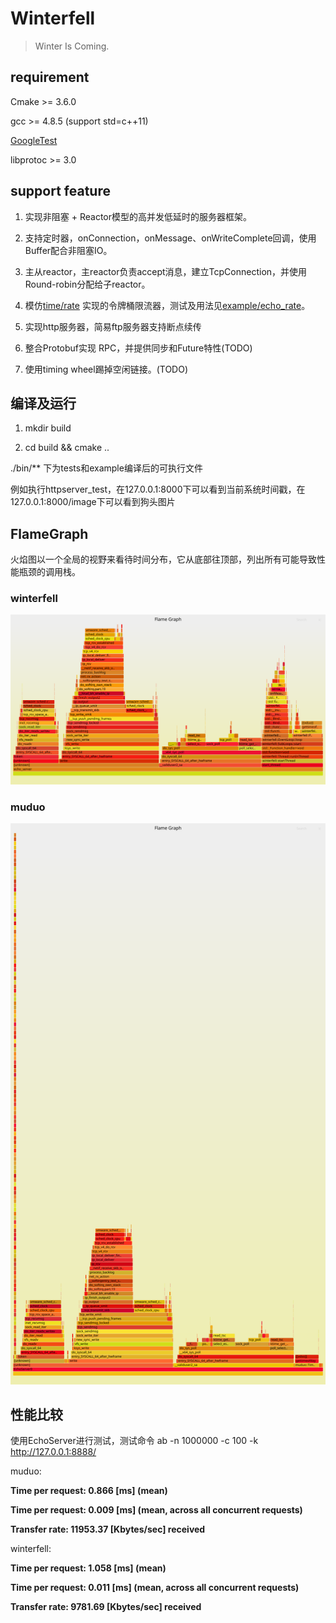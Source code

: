 <!--
 * @Author: Maoxiang Sun
 * @Date: 2023-01-06 21:21:55
 * @Description: README
-->

# Winterfell

> Winter Is Coming.


## requirement

Cmake >= 3.6.0

gcc >= 4.8.5 (support std=c++11)

[GoogleTest](https://github.com/google/googletest)

libprotoc >= 3.0

## support feature

1. 实现非阻塞 + Reactor模型的高并发低延时的服务器框架。

2. 支持定时器，onConnection，onMessage、onWriteComplete回调，使用Buffer配合非阻塞IO。

3. 主从reactor，主reactor负责accept消息，建立TcpConnection，并使用Round-robin分配给子reactor。

4. 模仿[time/rate](https://github.com/golang/time/blob/master/rate/rate.go) 实现的令牌桶限流器，测试及用法见[example/echo_rate](/example/echo_rate/)。

5. 实现http服务器，简易ftp服务器支持断点续传

6. 整合Protobuf实现 RPC，并提供同步和Future特性(TODO)

7. 使用timing wheel踢掉空闲链接。(TODO)


## 编译及运行

1. mkdir build

2. cd build && cmake ..

./bin/** 下为tests和example编译后的可执行文件

例如执行httpserver_test，在127.0.0.1:8000下可以看到当前系统时间戳，在127.0.0.1:8000/image下可以看到狗头图片

## FlameGraph

火焰图以一个全局的视野来看待时间分布，它从底部往顶部，列出所有可能导致性能瓶颈的调用栈。

### winterfell 

![perf-winterfell](./perf-winterfell.svg)

### muduo

![perf-muduo](./perf-muduo.svg)

## 性能比较

使用EchoServer进行测试，测试命令 ab -n 1000000 -c 100 -k http://127.0.0.1:8888/ 

muduo:

**Time per request:       0.866 [ms] (mean)** 

**Time per request:       0.009 [ms] (mean, across all concurrent requests)**

**Transfer rate:          11953.37 [Kbytes/sec] received**

winterfell:

**Time per request:       1.058 [ms] (mean)**

**Time per request:       0.011 [ms] (mean, across all concurrent requests)**

**Transfer rate:          9781.69 [Kbytes/sec] received**